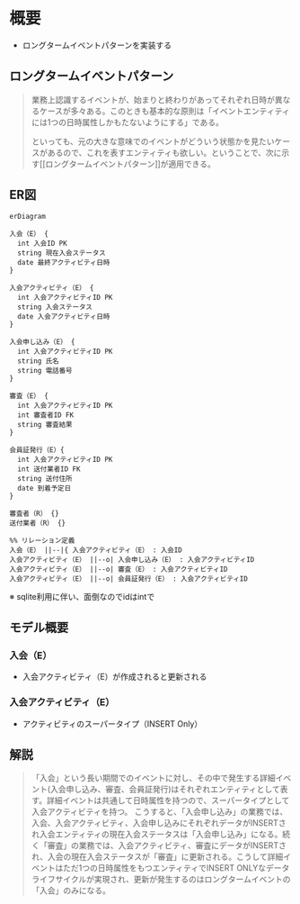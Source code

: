 # 概要

- ロングタームイベントパターンを実装する

## ロングタームイベントパターン

> 業務上認識するイベントが、始まりと終わりがあってそれぞれ日時が異なるケースが多々ある。このときも基本的な原則は「イベントエンティティには1つの日時属性しかもたないようにする」である。
> 
> といっても、元の大きな意味でのイベントがどういう状態かを見たいケースがあるので、これを表すエンティティも欲しい。ということで、次に示す[[ロングタームイベントパターン]]が適用できる。

## ER図

```mermaid
erDiagram

入会（E） {
  int 入会ID PK
  string 現在入会ステータス
  date 最終アクティビティ日時
}

入会アクティビティ（E） {
  int 入会アクティビティID PK
  string 入会ステータス
  date 入会アクティビティ日時
}

入会申し込み（E） {
  int 入会アクティビティID PK
  string 氏名
  string 電話番号
}

審査（E） {
  int 入会アクティビティID PK
  int 審査者ID FK
  string 審査結果
}

会員証発行（E）{
  int 入会アクティビティID PK
  int 送付業者ID FK
  string 送付住所
  date 到着予定日
}

審査者（R） {}
送付業者（R） {}

%% リレーション定義
入会（E） ||--|{ 入会アクティビティ（E） : 入会ID
入会アクティビティ（E） ||--o| 入会申し込み（E） : 入会アクティビティID
入会アクティビティ（E） ||--o| 審査（E） : 入会アクティビティID
入会アクティビティ（E） ||--o| 会員証発行（E） : 入会アクティビティID
```
※ sqlite利用に伴い、面倒なのでidはintで

## モデル概要

### 入会（E）
- 入会アクティビティ（E）が作成されると更新される

### 入会アクティビティ（E）
- アクティビティのスーパータイプ（INSERT Only）

## 解説
> 「入会」という長い期間でのイベントに対し、その中で発生する詳細イベント(入会申し込み、審査、会員証発行)はそれぞれエンティティとして表す。詳細イベントは共通して日時属性を持つので、スーパータイプとして入会アクティビティを持つ。
> こうすると、「入会申し込み」の業務では、入会、入会アクティビティ、入会申し込みにそれぞれデータがINSERTされ入会エンティティの現在入会ステータスは「入会申し込み」になる。続く「審査」の業務では、入会アクティビティ、審査にデータがINSERTされ、入会の現在入会ステータスが「審査」に更新される。こうして詳細イベントはただ1つの日時属性をもつエンティティでINSERT ONLYなデータライフサイクルが実現され、更新が発生するのはロングタームイベントの「入会」のみになる。